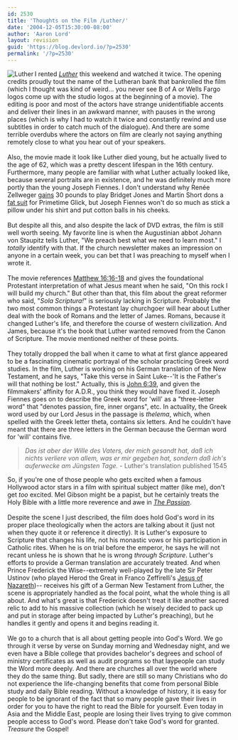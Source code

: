 ```yaml
---
id: 2530
title: 'Thoughts on the Film /Luther/'
date: '2004-12-05T15:30:00-08:00'
author: 'Aaron Lord'
layout: revision
guid: 'https://blog.devlord.io/?p=2530'
permalink: '/?p=2530'
---
```


<a href="http://www.amazon.com/exec/obidos/ASIN/B0002C9D9U/lbmusic"><img align="left" alt="Luther" border="0" src="http://images.amazon.com/images/P/B0002C9D9U.01._SCMZZZZZZZ_.jpg" /></a> I rented <a href="http://www.amazon.com/exec/obidos/ASIN/B0002C9D9U/lbmusic"><i>Luther</i></a> this weekend and watched it twice.  The opening credits proudly tout the name of the Lutheran bank that bankrolled the film (which I thought was kind of weird...  you never see B of A or Wells Fargo logos come up with the studio logos at the beginning of a movie).  The editing is poor and most of the actors have strange unidentifiable accents and deliver their lines in an awkward manner, with pauses in the wrong places (which is why I had to watch it twice and constantly rewind and use subtitles in order to catch much of the dialogue).  And there are some terrible overdubs where the actors on film are clearly not saying anything remotely close to what you hear out of your speakers.<br /><br />Also, the movie made it look like Luther died young, but he actually lived to the age of 62, which was a pretty descent lifespan in the 16th century.  Furthermore, many people are familiar with what Luther actually looked like, because several portraits are in existence, and he was definitely much more portly than the young Joseph Fiennes.  I don't understand why Renée Zellweger <a href="http://www.greencine.com/list?action=viewList&amp;listID=4400" target="_blank" rel="noopener">gains</a> 30 pounds to play Bridget Jones and Martin Short dons a <a href="http://www.freep.com/entertainment/movies/pad24_20010724.htm" target="_blank" rel="noopener">fat suit</a> for Primetime Glick, but Joseph Fiennes won't do so much as stick a pillow under his shirt and put cotton balls in his cheeks.<br /><br />But despite all this, and also despite the lack of DVD extras, the film is still well worth seeing.  My favorite line is when the Augustinian abbot Johann von Staupitz tells Luther, "We preach best what we need to learn most."  I <i>totally</i> identify with that.  If the church newsletter makes an impression on anyone in a certain week, you can bet that I was preaching to myself when I wrote it.<br /><br />The movie references <a href="http://www.biblegateway.com/cgi-bin/bible?language=english&amp;passage=Matthew+16%3A16-18&amp;version=ESV" target="_blank" rel="noopener">Matthew 16:16-18</a> and gives the foundational Protestant interpretation of what Jesus meant when he said, "On this rock I will build my church."  But other than that, this film about the great reformer who said, "<i>Sola Scriptura!</i>" is seriously lacking in Scripture.  Probably the two most common things a Protestant lay churchgoer will hear about Luther deal with the book of Romans and the letter of James.  Romans, because it changed Luther's life, and therefore the course of western civilization.  And James, because it's the book that Luther wanted removed from the Canon of Scripture.  The movie mentioned neither of these points.<br /><br />They totally dropped the ball when it came to what at first glance appeared to be a fascinating cinematic portrayal of the scholar practicing Greek word studies.  In the film, Luther is working on his German translation of the New Testament, and he says, "Take this verse in Saint Luke--'It is the Father's will that nothing be lost."  Actually, this is <a href="http://www.biblegateway.com/cgi-bin/bible?language=english&amp;version=NKJV&amp;passage=John+6%3A39&amp;x=0&amp;y=0" target="_blank" rel="noopener">John 6:39</a>, and given the filmmakers' affinity for A.D.R., you think they would have fixed it.  Joseph Fiennes goes on to describe the Greek word for 'will' as a "three-letter word" that "denotes passion, fire, inner organs", etc.  In actuality, the Greek word used by our Lord Jesus in the passage is <i>thelema</i>, which, when spelled with the Greek letter theta, contains six letters.  And he couldn't have meant that there are three letters in the German because the German word for 'will' contains five.<br /><blockquote><i>Das ist aber der Wille des Vaters, der mich gesandt hat, daß ich nichts verliere von allem, was er mir gegeben hat, sondern daß ich's auferwecke am Jüngsten Tage.</i> - Luther's translation published 1545</blockquote>So, if you're one of those people who gets excited when a famous Hollywood actor stars in a film with spiritual subject matter (like me), don't get <i>too</i> excited.  Mel Gibson might be a papist, but he certainly treats the Holy Bible with a little more reverence and awe in <a href="http://www.amazon.com/exec/obidos/ASIN/B00028HBKM/lbmusic"><i>The Passion</i></a>.<br /><br />Despite the scene I just described, the film does hold God's word in its proper place theologically when the actors are talking about it (just not when they quote it or reference it directly).  It is Luther's exposure to Scripture that changes his life, not his monastic vows or his participation in Catholic rites.  When he is on trial before the emperor, he says he will not recant unless he is shown that he is wrong <i>through Scripture</i>.  Luther's efforts to provide a German translation are accurately treated.  And when Prince Frederick the Wise--extremely well-played by the late Sir Peter Ustinov (who played Herod the Great in Franco Zeffirelli's <a href="http://www.blogger.com/post-edit.g?blogID=2602771351651662379&amp;postID=3039143305317076806">Jesus of Nazareth</a>)-- receives his gift of a German New Testament from Luther, the scene is appropriately handled as the focal point, what the whole thing is all about.  And what's great is that Frederick doesn't treat it like another sacred relic to add to his massive collection (which he wisely decided to pack up and put in storage after being impacted by Luther's preaching), but he handles it gently and opens it and begins reading it.<br /><br />We go to a church that is all about getting people into God's Word.  We go through it verse by verse on Sunday morning and Wednesday night, and we even have a Bible college that provides bachelor's degrees and school of ministry certificates as well as audit programs so that laypeople can study the Word more deeply.  And there are churches all over the world where they do the same thing.  But sadly, there are still so many Christians who do not experience the life-changing benefits that come from personal Bible study and daily Bible reading.  Without a knowledge of history, it is easy for people to be ignorant of the fact that so many people gave their lives in order for you to have the right to read the Bible for yourself.  Even today in Asia and the Middle East, people are losing their lives trying to give common people access to God's word.  Please don't take God's word for granted.  <i>Treasure</i> the Gospel!